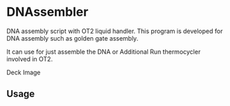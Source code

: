 # DNAssembler

DNA assembly script with OT2 liquid handler.
This program is developed for DNA assembly such as golden gate assembly.

It can use for just assemble the DNA or Additional Run thermocycler involved in OT2.


Deck Image

## Usage
